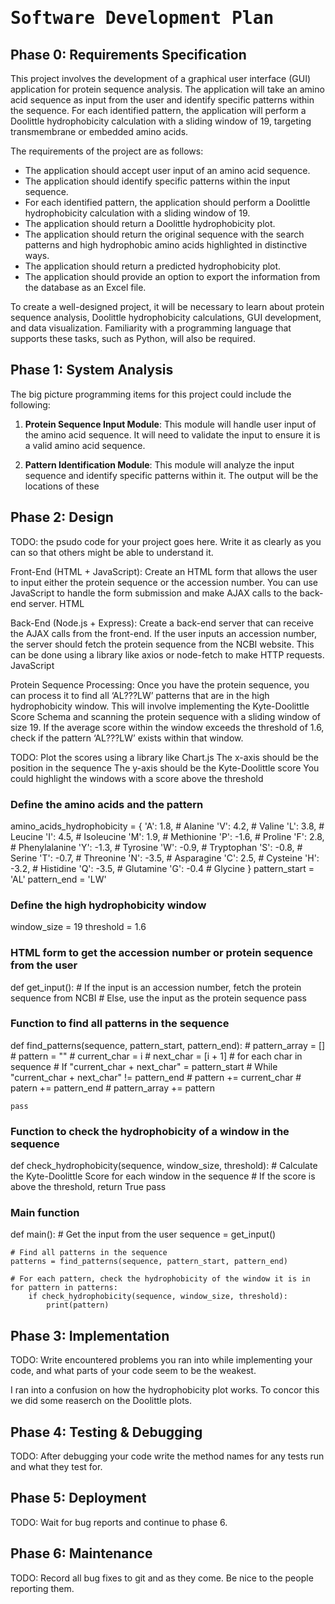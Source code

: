 # <tt>Software Development Plan</tt>

## Phase 0: Requirements Specification 

This project involves the development of a graphical user interface (GUI) application for protein sequence analysis. The application will take an amino acid sequence as input from the user and identify specific patterns within the sequence. For each identified pattern, the application will perform a Doolittle hydrophobicity calculation with a sliding window of 19, targeting transmembrane or embedded amino acids.

The requirements of the project are as follows:

- The application should accept user input of an amino acid sequence. 
- The application should identify specific patterns within the input sequence.
- For each identified pattern, the application should perform a Doolittle hydrophobicity calculation with a sliding window of 19.
- The application should return a Doolittle hydrophobicity plot.
- The application should return the original sequence with the search patterns and high hydrophobic amino acids highlighted in distinctive ways.
- The application should return a predicted hydrophobicity plot.
- The application should provide an option to export the information from the database as an Excel file.

To create a well-designed project, it will be necessary to learn about protein sequence analysis, Doolittle hydrophobicity calculations, GUI development, and data visualization. Familiarity with a programming language that supports these tasks, such as Python, will also be required.

## Phase 1: System Analysis 

The big picture programming items for this project could include the following:

1. **Protein Sequence Input Module**: This module will handle user input of the amino acid sequence. It will need to validate the input to ensure it is a valid amino acid sequence.

2. **Pattern Identification Module**: This module will analyze the input sequence and identify specific patterns within it. The output will be the locations of these



## Phase 2: Design 

TODO: the psudo code for your project goes here. Write it as clearly as you can so that others might be able to understand it.

Front-End (HTML + JavaScript): Create an HTML form that allows the user to input either the protein sequence or the accession number. You can use JavaScript to handle the form submission and make AJAX calls to the back-end server.
HTML

Back-End (Node.js + Express): Create a back-end server that can receive the AJAX calls from the front-end. If the user inputs an accession number, the server should fetch the protein sequence from the NCBI website. This can be done using a library like axios or node-fetch to make HTTP requests.
JavaScript

Protein Sequence Processing: Once you have the protein sequence, you can process it to find all ‘AL???LW’ patterns that are in the high hydrophobicity window. This will involve implementing the Kyte-Doolittle Score Schema and scanning the protein sequence with a sliding window of size 19. If the average score within the window exceeds the threshold of 1.6, check if the pattern ‘AL???LW’ exists within that window.

TODO: Plot the scores using a library like Chart.js
The x-axis should be the position in the sequence
The y-axis should be the Kyte-Doolittle score
You could highlight the windows with a score above the threshold

### Define the amino acids and the pattern
amino_acids_hydrophobicity = {
    'A': 1.8,  # Alanine
    'V': 4.2,  # Valine
    'L': 3.8,  # Leucine
    'I': 4.5,  # Isoleucine
    'M': 1.9,  # Methionine
    'P': -1.6, # Proline
    'F': 2.8,  # Phenylalanine
    'Y': -1.3, # Tyrosine
    'W': -0.9, # Tryptophan
    'S': -0.8, # Serine
    'T': -0.7, # Threonine
    'N': -3.5, # Asparagine
    'C': 2.5,  # Cysteine
    'H': -3.2, # Histidine
    'Q': -3.5, # Glutamine
    'G': -0.4  # Glycine
}
pattern_start = 'AL'
pattern_end = 'LW'

### Define the high hydrophobicity window
window_size = 19
threshold = 1.6

### HTML form to get the accession number or protein sequence from the user
def get_input():
    # If the input is an accession number, fetch the protein sequence from NCBI
    # Else, use the input as the protein sequence
    pass

### Function to find all patterns in the sequence
def find_patterns(sequence, pattern_start, pattern_end):
    # pattern_array = []
    # pattern = ""
    # current_char = i
    # next_char = [i + 1]
    # for each char in sequence 
    # If "current_char + next_char" = pattern_start 
      # While "current_char + next_char" != pattern_end
        # pattern += current_char
      # patern += pattern_end
      # pattern_array += pattern
    
    
    pass

### Function to check the hydrophobicity of a window in the sequence
def check_hydrophobicity(sequence, window_size, threshold):
    # Calculate the Kyte-Doolittle Score for each window in the sequence
    # If the score is above the threshold, return True
    pass

### Main function
def main():
    # Get the input from the user
    sequence = get_input()

    # Find all patterns in the sequence
    patterns = find_patterns(sequence, pattern_start, pattern_end)

    # For each pattern, check the hydrophobicity of the window it is in
    for pattern in patterns:
        if check_hydrophobicity(sequence, window_size, threshold):
            print(pattern)

## Phase 3: Implementation 

TODO: Write encountered problems you ran into while implementing your code, and what parts of your code seem to be the weakest.

I ran into a confusion on how the hydrophobicity plot works. To concor this we did some reaserch on the Doolittle plots.

## Phase 4: Testing & Debugging 

TODO: After debugging your code write the method names for any tests run and what they test for.

## Phase 5: Deployment 

TODO: Wait for bug reports and continue to phase 6.

## Phase 6: Maintenance

TODO: Record all bug fixes to git and as they come. Be nice to the people reporting them.